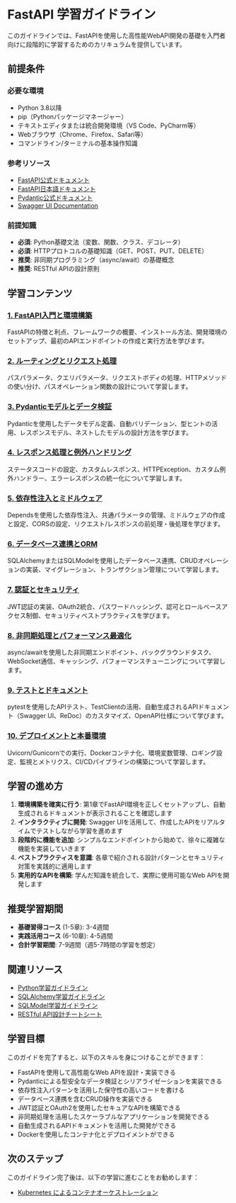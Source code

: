 # FastAPI 学習ガイドライン

このガイドラインでは、FastAPIを使用した高性能WebAPI開発の基礎を入門者向けに段階的に学習するためのカリキュラムを提供しています。

## 前提条件
### 必要な環境
- Python 3.8以降
- pip（Pythonパッケージマネージャー）
- テキストエディタまたは統合開発環境（VS Code、PyCharm等）
- Webブラウザ（Chrome、Firefox、Safari等）
- コマンドライン/ターミナルの基本操作知識

### 参考リソース
- [FastAPI公式ドキュメント](https://fastapi.tiangolo.com/)
- [FastAPI日本語ドキュメント](https://fastapi.tiangolo.com/ja/)
- [Pydantic公式ドキュメント](https://docs.pydantic.dev/)
- [Swagger UI Documentation](https://swagger.io/docs/)

### 前提知識
- **必須**: Python基礎文法（変数、関数、クラス、デコレータ）
- **必須**: HTTPプロトコルの基礎知識（GET、POST、PUT、DELETE）
- **推奨**: 非同期プログラミング（async/await）の基礎概念
- **推奨**: RESTful APIの設計原則

## 学習コンテンツ
### [1. FastAPI入門と環境構築](https://fcircle-biz.github.io/tech_docs/guide/programming-languages/python-ecosystem/fastapi/fastapi-learning-material-01.html)
FastAPIの特徴と利点、フレームワークの概要、インストール方法、開発環境のセットアップ、最初のAPIエンドポイントの作成と実行方法を学びます。

### [2. ルーティングとリクエスト処理](https://fcircle-biz.github.io/tech_docs/guide/programming-languages/python-ecosystem/fastapi/fastapi-learning-material-02.html)
パスパラメータ、クエリパラメータ、リクエストボディの処理、HTTPメソッドの使い分け、パスオペレーション関数の設計について学習します。

### [3. Pydanticモデルとデータ検証](https://fcircle-biz.github.io/tech_docs/guide/programming-languages/python-ecosystem/fastapi/fastapi-learning-material-03.html)
Pydanticを使用したデータモデル定義、自動バリデーション、型ヒントの活用、レスポンスモデル、ネストしたモデルの設計方法を学びます。

### [4. レスポンス処理と例外ハンドリング](https://fcircle-biz.github.io/tech_docs/guide/programming-languages/python-ecosystem/fastapi/fastapi-learning-material-04.html)
ステータスコードの設定、カスタムレスポンス、HTTPException、カスタム例外ハンドラー、エラーレスポンスの統一化について学習します。

### [5. 依存性注入とミドルウェア](https://fcircle-biz.github.io/tech_docs/guide/programming-languages/python-ecosystem/fastapi/fastapi-learning-material-05.html)
Dependsを使用した依存性注入、共通パラメータの管理、ミドルウェアの作成と設定、CORSの設定、リクエスト/レスポンスの前処理・後処理を学びます。

### [6. データベース連携とORM](https://fcircle-biz.github.io/tech_docs/guide/programming-languages/python-ecosystem/fastapi/fastapi-learning-material-06.html)
SQLAlchemyまたはSQLModelを使用したデータベース連携、CRUDオペレーションの実装、マイグレーション、トランザクション管理について学習します。

### [7. 認証とセキュリティ](https://fcircle-biz.github.io/tech_docs/guide/programming-languages/python-ecosystem/fastapi/fastapi-learning-material-07.html)
JWT認証の実装、OAuth2統合、パスワードハッシング、認可とロールベースアクセス制御、セキュリティベストプラクティスを学びます。

### [8. 非同期処理とパフォーマンス最適化](https://fcircle-biz.github.io/tech_docs/guide/programming-languages/python-ecosystem/fastapi/fastapi-learning-material-08.html)
async/awaitを使用した非同期エンドポイント、バックグラウンドタスク、WebSocket通信、キャッシング、パフォーマンスチューニングについて学習します。

### [9. テストとドキュメント](https://fcircle-biz.github.io/tech_docs/guide/programming-languages/python-ecosystem/fastapi/fastapi-learning-material-09.html)
pytestを使用したAPIテスト、TestClientの活用、自動生成されるAPIドキュメント（Swagger UI、ReDoc）のカスタマイズ、OpenAPI仕様について学びます。

### [10. デプロイメントと本番環境](https://fcircle-biz.github.io/tech_docs/guide/programming-languages/python-ecosystem/fastapi/fastapi-learning-material-10.html)
Uvicorn/Gunicornでの実行、Dockerコンテナ化、環境変数管理、ロギング設定、監視とメトリクス、CI/CDパイプラインの構築について学習します。

## 学習の進め方
1. **環境構築を確実に行う**: 第1章でFastAPI環境を正しくセットアップし、自動生成されるドキュメントが表示されることを確認します
2. **インタラクティブに開発**: Swagger UIを活用して、作成したAPIをリアルタイムでテストしながら学習を進めます
3. **段階的に機能を追加**: シンプルなエンドポイントから始めて、徐々に複雑な機能を実装していきます
4. **ベストプラクティスを意識**: 各章で紹介される設計パターンとセキュリティ対策を実践的に適用します
5. **実用的なAPIを構築**: 学んだ知識を統合して、実際に使用可能なWeb APIを開発します

## 推奨学習期間
- **基礎習得コース** (1-5章): 3-4週間
- **実践活用コース** (6-10章): 4-5週間
- **合計学習期間**: 7-9週間（週5-7時間の学習を想定）

## 関連リソース
- [Python学習ガイドライン](https://fcircle-biz.github.io/tech_docs/guide/programming-languages/python-ecosystem/python/README.html)
- [SQLAlchemy学習ガイドライン](https://fcircle-biz.github.io/tech_docs/guide/programming-languages/python-ecosystem/sqlalchemy/README.html)
- [SQLModel学習ガイドライン](https://fcircle-biz.github.io/tech_docs/guide/programming-languages/python-ecosystem/sqlmodel/README.html)
- [RESTful API設計チートシート](https://fcircle-biz.github.io/tech_docs/cheatsheet/api/restful-api-design-cheatsheet.html)

## 学習目標
このガイドを完了すると、以下のスキルを身につけることができます：
- FastAPIを使用して高性能なWeb APIを設計・実装できる
- Pydanticによる型安全なデータ検証とシリアライゼーションを実装できる
- 依存性注入パターンを活用した保守性の高いコードを書ける
- データベース連携を含むCRUD操作を実装できる
- JWT認証とOAuth2を使用したセキュアなAPIを構築できる
- 非同期処理を活用したスケーラブルなアプリケーションを開発できる
- 自動生成されるAPIドキュメントを活用した開発ができる
- Dockerを使用したコンテナ化とデプロイメントができる

## 次のステップ
このガイドライン完了後は、以下の学習に進むことをお勧めします：
- [Kubernetes によるコンテナオーケストレーション](https://fcircle-biz.github.io/tech_docs/guide/devops/kubernetes/README.html)